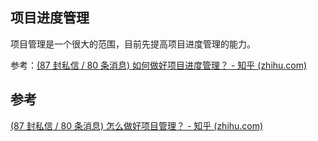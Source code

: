 ## 项目进度管理

项目管理是一个很大的范围，目前先提高项目进度管理的能力。

参考：[(87 封私信 / 80 条消息) 如何做好项目进度管理？ - 知乎 (zhihu.com)](https://www.zhihu.com/question/547131975#:~:text=12%E4%B8%AA%E6%8A%80%E5%B7%A7%201%201.%E5%86%B3%E5%AE%9A%E4%BD%A0%E7%9A%84%E9%A1%B9%E7%9B%AE%E8%BF%9B%E5%B1%95%E8%B7%9F%E8%B8%AA%E6%96%B9%E6%B3%95%20%E4%BD%A0%E5%8F%AF%E4%BB%A5%E4%BD%BF%E7%94%A8%E5%AE%9A%E9%87%8F%E5%92%8C%E5%AE%9A%E6%80%A7%E6%96%B9%E6%B3%95%E6%9D%A5%E7%9B%91%E6%8E%A7%E8%BF%9B%E5%B1%95%E3%80%82%20...%202%202.%E5%B0%86%E9%A1%B9%E7%9B%AE%E8%B7%9F%E8%B8%AA%E8%A7%86%E4%B8%BA%E6%95%B4%E4%B8%AA%E5%9B%A2%E9%98%9F%E7%9A%84%E5%85%B1%E5%90%8C%E5%8A%AA%E5%8A%9B%20%E6%88%90%E5%8A%9F%E5%AE%8C%E6%88%90%E4%B8%80%E4%B8%AA%E9%A1%B9%E7%9B%AE%E9%9C%80%E8%A6%81%E6%95%B4%E4%B8%AA%E5%9B%A2%E9%98%9F%E7%9A%84%E5%85%B1%E5%90%8C%E5%8A%AA%E5%8A%9B%E5%92%8C%E5%90%88%E4%BD%9C%E3%80%82,%E9%9D%9E%E5%B8%B8%E9%87%8D%E8%A6%81%EF%BC%8C%E8%BF%99%E5%AF%B9%E9%A1%B9%E7%9B%AE%E7%BB%8F%E7%90%86%E5%92%8C%E9%A1%B9%E7%9B%AE%E6%9C%AC%E8%BA%AB%E9%83%BD%E6%9C%89%E4%B8%80%E7%B3%BB%E5%88%97%E5%A5%BD%E5%A4%84%EF%BC%9A%20...%207%207.%E4%BC%98%E5%85%88%E8%80%83%E8%99%91%E6%9C%89%E6%95%88%E6%B2%9F%E9%80%9A%20...%208%208.%E5%AE%9A%E6%9C%9F%E4%B8%BE%E5%8A%9E%E9%A1%B9%E7%9B%AE%E6%9B%B4%E6%96%B0%E4%BC%9A%E8%AE%AE%20)

## 参考

[(87 封私信 / 80 条消息) 怎么做好项目管理？ - 知乎 (zhihu.com)](https://www.zhihu.com/question/23704432)